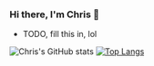 ### Hi there, I'm Chris 👋

- TODO, fill this in, lol

![Chris's GitHub stats](https://github-readme-stats.vercel.app/api?username=chriszhang08&show_icons=true&theme=cobalt)
[![Top Langs](https://github-readme-stats.vercel.app/api/top-langs/?username=chriszhang08)](https://github.com/chriszhang08/github-readme-stats)


